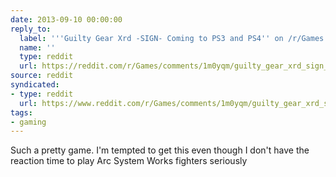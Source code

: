 ```yaml
---
date: 2013-09-10 00:00:00
reply_to:
  label: '''Guilty Gear Xrd -SIGN- Coming to PS3 and PS4'' on /r/Games'
  name: ''
  type: reddit
  url: https://reddit.com/r/Games/comments/1m0yqm/guilty_gear_xrd_sign_coming_to_ps3_and_ps4/
source: reddit
syndicated:
- type: reddit
  url: https://www.reddit.com/r/Games/comments/1m0yqm/guilty_gear_xrd_sign_coming_to_ps3_and_ps4/cc4xdxb/
tags:
- gaming
---
```


Such a pretty game. I'm tempted to get this even though I don't have the reaction time to play Arc System Works fighters seriously
